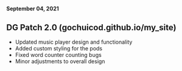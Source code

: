 #### September 04, 2021
## DG Patch 2.0 (gochuicod.github.io/my_site)

- Updated music player design and functionality
- Added custom styling for the pods
- Fixed word counter counting bugs
- Minor adjustments to overall design
